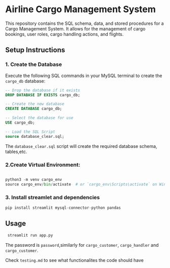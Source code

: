 # Airline Cargo Management System

This repository contains the SQL schema, data, and stored procedures for a Cargo Management System. It allows for the management of cargo bookings, user roles, cargo handling actions, and flights.

## Setup Instructions

### 1. Create the Database

Execute the following SQL commands in your MySQL terminal to create the `cargo_db` database:

```sql
-- Drop the database if it exists
DROP DATABASE IF EXISTS cargo_db;

-- Create the new database
CREATE DATABASE cargo_db;

-- Select the database for use
USE cargo_db;

-- Load the SQL Script
source database_clear.sql;
```
The `database_clear.sql` script will create the required database schema, tables,etc.

### 2.Create Virtual Environment:

```python

python3 -m venv cargo_env
source cargo_env/bin/activate  # or `cargo_env\Scripts\activate` on Windows

```
### 3. Install streamlet and dependencies 

```python
pip install streamlit mysql-connector-python pandas
```

## Usage 

```bash
 streamlit run app.py
```

The password is `password`,similarly for `cargo_customer`, `cargo_handler` and `cargo_customer`.

Check `testing.md` to see what functionalites the code should have